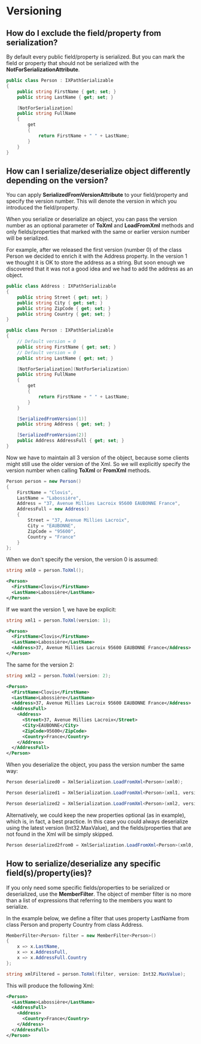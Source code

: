 # Versioning

## How do I exclude the field/property from serialization?

By default every public field/property is serialized. But you can mark the field or property that should not be serialized with the **NotForSerializationAttribute**.

```csharp
public class Person : IXPathSerializable
{
	public string FirstName { get; set; }
	public string LastName { get; set; }

	[NotForSerialization]
	public string FullName
	{
		get
		{
			return FirstName + " " + LastName;
		}
	}
}
```

## How can I serialize/deserialize object differently depending on the version?

You can apply **SerializedFromVersionAttribute** to your field/property and specify the version number. This will denote the version in which you introduced the field/property.

When you serialize or deserialize an object, you can pass the version number as an optional parameter of **ToXml** and **LoadFromXml** methods and only fields/properties that marked with the same or earlier version number will be serialized.

For example, after we released the first version (number 0) of the class Person we decided to enrich it with the Address property. In the version 1 we thought it is OK to store the address as a string. But soon enough we discovered that it was not a good idea and we had to add the address as an object.

```csharp
public class Address : IXPathSerializable
{
	public string Street { get; set; }
	public string City { get; set; }
	public string ZipCode { get; set; }
	public string Country { get; set; }
}

public class Person : IXPathSerializable
{
	// Default version = 0
	public string FirstName { get; set; }
	// Default version = 0
	public string LastName { get; set; }

	[NotForSerialization](NotForSerialization)
	public string FullName
	{
		get
		{
			return FirstName + " " + LastName;
		}
	}

	[SerializedFromVersion(1)]
	public string Address { get; set; }

	[SerializedFromVersion(2)]
	public Address AddressFull { get; set; }
}
```

Now we have to maintain all 3 version of the object, because some clients might still use the older version of the Xml. So we will explicitly specify the version number when calling **ToXml** or **FromXml** methods.

```csharp
Person person = new Person()
{
	FirstName = "Clovis",
	LastName = "Labossière",
	Address = "37, Avenue Millies Lacroix 95600 EAUBONNE France",
	AddressFull = new Address()
	{
		Street = "37, Avenue Millies Lacroix",
		City = "EAUBONNE",
		ZipCode = "95600",
		Country = "France"					
	}
};
```

When we don't specify the version, the version 0 is assumed:

```csharp
string xml0 = person.ToXml();
```

```xml
<Person>
  <FirstName>Clovis</FirstName>
  <LastName>Labossière</LastName>
</Person>
```

If we want the version 1, we have be explicit:

```csharp
string xml1 = person.ToXml(version: 1);
```

```xml
<Person>
  <FirstName>Clovis</FirstName>
  <LastName>Labossière</LastName>
  <Address>37, Avenue Millies Lacroix 95600 EAUBONNE France</Address>
</Person>
```

The same for the version 2:

```csharp
string xml2 = person.ToXml(version: 2);
```

```xml
<Person>
  <FirstName>Clovis</FirstName>
  <LastName>Labossière</LastName>
  <Address>37, Avenue Millies Lacroix 95600 EAUBONNE France</Address>
  <AddressFull>
    <Address>
      <Street>37, Avenue Millies Lacroix</Street>
      <City>EAUBONNE</City>
      <ZipCode>95600</ZipCode>
      <Country>France</Country>
    </Address>
  </AddressFull>
</Person>
```

When you deserialize the object, you pass the version number the same way:

```csharp
Person deserialized0 = XmlSerialization.LoadFromXml<Person>(xml0);

Person deserialized1 = XmlSerialization.LoadFromXml<Person>(xml1, version: 1);

Person deserialized2 = XmlSerialization.LoadFromXml<Person>(xml2, version: 2);
```

Alternatively, we could keep the new properties optional (as in example), which is, in fact, a best practice. In this case you could always deserialize using the latest version (Int32.MaxValue), and the fields/properties that are not found in the Xml will be simply skipped.

```csharp
Person deserialized2from0 = XmlSerialization.LoadFromXml<Person>(xml0, version: Int32.MaxValue);
```

## How to serialize/deserialize any specific field(s)/property(ies)?

If you only need some specific fields/properties to be serialized or deserialized, use the **MemberFilter**. The object of member filter is no more than a list of expressions that referring to the members you want to serialize.

In the example below, we define a filter that uses property LastName from class Person and property Country from class Address.

```csharp
MemberFilter<Person> filter = new MemberFilter<Person>()
{
	x => x.LastName,
	x => x.AddressFull,
	x => x.AddressFull.Country
};

string xmlFiltered = person.ToXml(filter, version: Int32.MaxValue);
```

This will produce the following Xml:

```xml
<Person>
  <LastName>Labossière</LastName>
  <AddressFull>
    <Address>
      <Country>France</Country>
    </Address>
  </AddressFull>
</Person>
```
